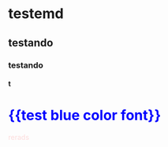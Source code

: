 # testemd

## testando
### testando
#### t

 # <font color='blue'> {{test blue color font}} </font>
 
 <p style='color:#f002'> rerads </p>

